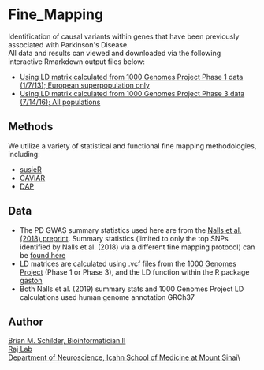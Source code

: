 # Fine_Mapping

Identification of causal variants within genes that have been previously associated with Parkinson's Disease.\
All data and results can viewed and downloaded via the following interactive Rmarkdown output files below:  
* [Using LD matrix calculated from 1000 Genomes Project Phase 1 data (1/7/13); European superpopulation only](https://rajlabmssm.github.io/Fine_Mapping/Fine_Mapping_1KGphase1_EUR.html)  
* [Using LD matrix calculated from 1000 Genomes Project Phase 3 data (7/14/16); All populations](https://rajlabmssm.github.io/Fine_Mapping/Fine_Mapping_1KGphase3_allPops.html)


## Methods

We utilize a variety of statistical and functional fine mapping methodologies, including:
* [susieR](https://github.com/stephenslab/susieR)
* [CAVIAR](http://genetics.cs.ucla.edu/caviar/)
* [DAP](https://github.com/xqwen/dap)

## Data

* The PD GWAS summary statistics used here are from the [Nalls et al. (2018) preprint](https://www.biorxiv.org/content/10.1101/388165v1). Summary statistics (limited to only the top SNPs identified by Nalls et al. (2018) via a different fine mapping protocol) can be [found here](https://github.com/neurogenetics/meta5)
* LD matrices are calculated using .vcf files from the [1000 Genomes Project](http://www.internationalgenome.org/) (Phase 1 or Phase 3), and the LD function within the R package [gaston](https://cran.r-project.org/web/packages/gaston/gaston.pdf)
* Both Nalls et al. (2019) summary stats and 1000 Genomes Project LD calculations used human genome annotation GRCh37


## Author

<a href="https://bschilder.github.io/BMSchilder/" target="_blank">Brian M. Schilder, Bioinformatician II</a>\
<a href="https://rajlab.org" target="_blank">Raj Lab</a>\
<a href="https://icahn.mssm.edu/about/departments/neuroscience" target="_blank">Department of Neuroscience, Icahn School of Medicine at Mount Sinai</a>\

